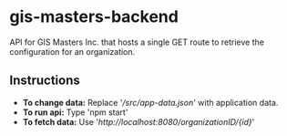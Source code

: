 <h1>gis-masters-backend</h1>
<p>API for GIS Masters Inc. that hosts a single GET route to retrieve the configuration for an organization.</p>
<h2>Instructions</h2>
<ul>
  <li><b>To change data:</b> Replace '<i>/src/app-data.json</i>' with application data.</li>
  <li><b>To run api:</b> Type 'npm start'</li>
  <li><b>To fetch data:</b> Use '<i>http://localhost:8080/organizationID/{id}</i>'</li>
</ul>
